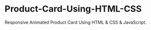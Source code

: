 # Product-Card-Using-HTML-CSS
Responsive Animated Product Card Using HTML &amp; CSS &amp; JavaScript.
